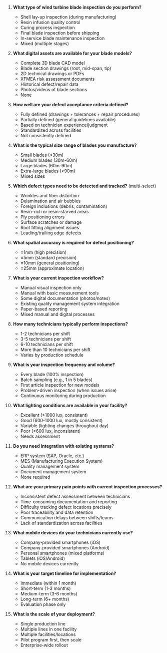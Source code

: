 1. **What type of wind turbine blade inspection do you perform?** 
    - Shell lay-up inspection (during manufacturing)
    - Resin infusion quality control
    - Curing process inspection
    - Final blade inspection before shipping
    - In-service blade maintenance inspection
    - Mixed (multiple stages)

2. **What digital assets are available for your blade models?** 
    - Complete 3D blade CAD model
    - Blade section drawings (root, mid-span, tip)
    - 2D technical drawings or PDFs
    - XFMEA risk assessment documents
    - Historical defect/repair data
    - Photos/videos of blade sections
    - None

3. **How well are your defect acceptance criteria defined?**
    - Fully defined (drawings + tolerances + repair procedures)
    - Partially defined (general guidelines available)
    - Based on technician experience/judgment
    - Standardized across facilities
    - Not consistently defined

4. **What is the typical size range of blades you manufacture?**
    - Small blades (<30m)
    - Medium blades (30m-60m)
    - Large blades (60m-90m)
    - Extra-large blades (>90m)
    - Mixed sizes

5. **Which defect types need to be detected and tracked?** (multi-select)
    - Wrinkles and fiber distortion
    - Delamination and air bubbles
    - Foreign inclusions (debris, contamination)
    - Resin-rich or resin-starved areas
    - Ply positioning errors
    - Surface scratches or damage
    - Root fitting alignment issues
    - Leading/trailing edge defects

6. **What spatial accuracy is required for defect positioning?**
    - ±1mm (high precision)
    - ±5mm (standard precision)
    - ±10mm (general positioning)
    - ±25mm (approximate location)

7. **What is your current inspection workflow?**
    - Manual visual inspection only
    - Manual with basic measurement tools
    - Some digital documentation (photos/notes)
    - Existing quality management system integration
    - Paper-based reporting
    - Mixed manual and digital processes

8. **How many technicians typically perform inspections?**
    - 1-2 technicians per shift
    - 3-5 technicians per shift
    - 6-10 technicians per shift
    - More than 10 technicians per shift
    - Varies by production schedule

9. **What is your inspection frequency and volume?**
    - Every blade (100% inspection)
    - Batch sampling (e.g., 1 in 5 blades)
    - First article inspection for new models
    - Problem-driven inspection (when issues arise)
    - Continuous monitoring during production

10. **What lighting conditions are available in your facility?**
    - Excellent (>1000 lux, consistent)
    - Good (600-1000 lux, mostly consistent)
    - Variable (lighting changes throughout day)
    - Poor (<600 lux, inconsistent)
    - Needs assessment

11. **Do you need integration with existing systems?**
    - ERP system (SAP, Oracle, etc.)
    - MES (Manufacturing Execution System)
    - Quality management system
    - Document management system
    - None required

12. **What are your primary pain points with current inspection processes?**
    - Inconsistent defect assessment between technicians
    - Time-consuming documentation and reporting
    - Difficulty tracking defect locations precisely
    - Poor traceability and data retention
    - Communication delays between shifts/teams
    - Lack of standardization across facilities

13. **What mobile devices do your technicians currently use?**
    - Company-provided smartphones (iOS)
    - Company-provided smartphones (Android)
    - Personal smartphones (mixed platforms)
    - Tablets (iOS/Android)
    - No mobile devices currently

14. **What is your target timeline for implementation?**
    - Immediate (within 1 month)
    - Short-term (1-3 months)
    - Medium-term (3-6 months)
    - Long-term (6+ months)
    - Evaluation phase only

15. **What is the scale of your deployment?**
    - Single production line
    - Multiple lines in one facility
    - Multiple facilities/locations
    - Pilot program first, then scale
    - Enterprise-wide rollout